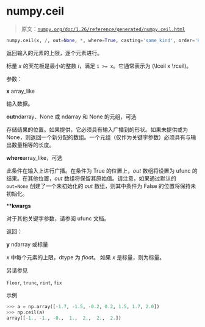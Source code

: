 # numpy.ceil

> 原文：[`numpy.org/doc/1.26/reference/generated/numpy.ceil.html`](https://numpy.org/doc/1.26/reference/generated/numpy.ceil.html)

```py
numpy.ceil(x, /, out=None, *, where=True, casting='same_kind', order='K', dtype=None, subok=True[, signature, extobj]) = <ufunc 'ceil'>
```

返回输入的元素的上限，逐个元素进行。

标量 *x* 的天花板是最小的整数 *i*，满足 `i >= x`。它通常表示为 \(\lceil x \rceil\)。

参数：

**x** array_like

输入数据。

**out**ndarray、None 或 ndarray 和 None 的元组，可选

存储结果的位置。如果提供，它必须具有输入广播到的形状。如果未提供或为 None，则返回一个新分配的数组。一个元组（仅作为关键字参数）必须具有与输出数量相等的长度。

**where**array_like，可选

此条件在输入上进行广播。在条件为 True 的位置上，*out* 数组将设置为 ufunc 的结果。在其他位置，*out* 数组将保留其原始值。请注意，如果通过默认的 `out=None` 创建了一个未初始化的 *out* 数组，则其中条件为 False 的位置将保持未初始化。

****kwargs**

对于其他关键字参数，请参阅 ufunc 文档。

返回：

**y** ndarray 或标量

*x* 中每个元素的上限，dtype 为 *float*。 如果 *x* 是标量，则为标量。

另请参见

`floor`, `trunc`, `rint`, `fix`

示例

```py
>>> a = np.array([-1.7, -1.5, -0.2, 0.2, 1.5, 1.7, 2.0])
>>> np.ceil(a)
array([-1., -1., -0.,  1.,  2.,  2.,  2.]) 
```
